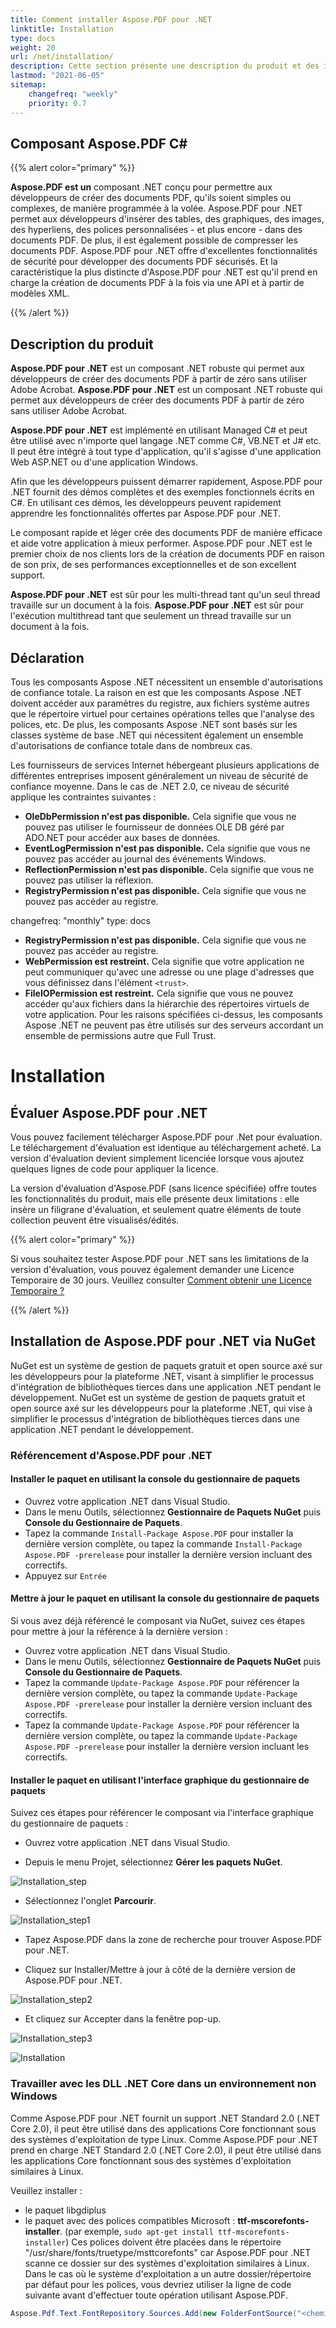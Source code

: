 ```yaml
---
title: Comment installer Aspose.PDF pour .NET
linktitle: Installation
type: docs
weight: 20
url: /net/installation/
description: Cette section présente une description du produit et des instructions pour installer Aspose.PDF pour .Net par vous-même, ainsi que l'utilisation de NuGet.
lastmod: "2021-06-05"
sitemap:
    changefreq: "weekly"
    priority: 0.7
---
```


## Composant Aspose.PDF C#

{{% alert color="primary" %}}

**Aspose.PDF est un** composant .NET conçu pour permettre aux développeurs de créer des documents PDF, qu'ils soient simples ou complexes, de manière programmée à la volée. Aspose.PDF pour .NET permet aux développeurs d'insérer des tables, des graphiques, des images, des hyperliens, des polices personnalisées - et plus encore - dans des documents PDF. De plus, il est également possible de compresser les documents PDF. Aspose.PDF pour .NET offre d'excellentes fonctionnalités de sécurité pour développer des documents PDF sécurisés. Et la caractéristique la plus distincte d'Aspose.PDF pour .NET est qu'il prend en charge la création de documents PDF à la fois via une API et à partir de modèles XML.

{{% /alert %}}

## Description du produit

**Aspose.PDF pour .NET** est un composant .NET robuste qui permet aux développeurs de créer des documents PDF à partir de zéro sans utiliser Adobe Acrobat.
**Aspose.PDF pour .NET** est un composant .NET robuste qui permet aux développeurs de créer des documents PDF à partir de zéro sans utiliser Adobe Acrobat.

**Aspose.PDF pour .NET** est implémenté en utilisant Managed C# et peut être utilisé avec n'importe quel langage .NET comme C#, VB.NET et J# etc. Il peut être intégré à tout type d'application, qu'il s'agisse d'une application Web ASP.NET ou d'une application Windows.

Afin que les développeurs puissent démarrer rapidement, Aspose.PDF pour .NET fournit des démos complètes et des exemples fonctionnels écrits en C#. En utilisant ces démos, les développeurs peuvent rapidement apprendre les fonctionnalités offertes par Aspose.PDF pour .NET.

Le composant rapide et léger crée des documents PDF de manière efficace et aide votre application à mieux performer. Aspose.PDF pour .NET est le premier choix de nos clients lors de la création de documents PDF en raison de son prix, de ses performances exceptionnelles et de son excellent support.

**Aspose.PDF pour .NET** est sûr pour les multi-thread tant qu'un seul thread travaille sur un document à la fois.
**Aspose.PDF pour .NET** est sûr pour l'exécution multithread tant que seulement un thread travaille sur un document à la fois.

## Déclaration

Tous les composants Aspose .NET nécessitent un ensemble d'autorisations de confiance totale. La raison en est que les composants Aspose .NET doivent accéder aux paramètres du registre, aux fichiers système autres que le répertoire virtuel pour certaines opérations telles que l'analyse des polices, etc. De plus, les composants Aspose .NET sont basés sur les classes système de base .NET qui nécessitent également un ensemble d'autorisations de confiance totale dans de nombreux cas.

Les fournisseurs de services Internet hébergeant plusieurs applications de différentes entreprises imposent généralement un niveau de sécurité de confiance moyenne. Dans le cas de .NET 2.0, ce niveau de sécurité applique les contraintes suivantes :

- **OleDbPermission n'est pas disponible.** Cela signifie que vous ne pouvez pas utiliser le fournisseur de données OLE DB géré par ADO.NET pour accéder aux bases de données.
- **EventLogPermission n'est pas disponible.** Cela signifie que vous ne pouvez pas accéder au journal des événements Windows.
- **ReflectionPermission n'est pas disponible.** Cela signifie que vous ne pouvez pas utiliser la réflexion.
- **RegistryPermission n'est pas disponible.** Cela signifie que vous ne pouvez pas accéder au registre.

changefreq: "monthly"
type: docs
- **RegistryPermission n'est pas disponible.** Cela signifie que vous ne pouvez pas accéder au registre.
- **WebPermission est restreint.** Cela signifie que votre application ne peut communiquer qu'avec une adresse ou une plage d'adresses que vous définissez dans l'élément `<trust>`.
- **FileIOPermission est restreint.** Cela signifie que vous ne pouvez accéder qu'aux fichiers dans la hiérarchie des répertoires virtuels de votre application.
Pour les raisons spécifiées ci-dessus, les composants Aspose .NET ne peuvent pas être utilisés sur des serveurs accordant un ensemble de permissions autre que Full Trust.

# Installation

## Évaluer Aspose.PDF pour .NET

Vous pouvez facilement télécharger Aspose.PDF pour .Net pour évaluation. Le téléchargement d'évaluation est identique au téléchargement acheté. La version d'évaluation devient simplement licenciée lorsque vous ajoutez quelques lignes de code pour appliquer la licence.

La version d'évaluation d'Aspose.PDF (sans licence spécifiée) offre toutes les fonctionnalités du produit, mais elle présente deux limitations : elle insère un filigrane d'évaluation, et seulement quatre éléments de toute collection peuvent être visualisés/édités.

{{% alert color="primary" %}}

Si vous souhaitez tester Aspose.PDF pour .NET sans les limitations de la version d'évaluation, vous pouvez également demander une Licence Temporaire de 30 jours. Veuillez consulter [Comment obtenir une Licence Temporaire ?](https://purchase.aspose.com/temporary-license)

{{% /alert %}}

## Installation de Aspose.PDF pour .NET via NuGet

NuGet est un système de gestion de paquets gratuit et open source axé sur les développeurs pour la plateforme .NET, visant à simplifier le processus d'intégration de bibliothèques tierces dans une application .NET pendant le développement.
NuGet est un système de gestion de paquets gratuit et open source axé sur les développeurs pour la plateforme .NET, qui vise à simplifier le processus d'intégration de bibliothèques tierces dans une application .NET pendant le développement.

### Référencement d'Aspose.PDF pour .NET

#### Installer le paquet en utilisant la console du gestionnaire de paquets

- Ouvrez votre application .NET dans Visual Studio.
- Dans le menu Outils, sélectionnez **Gestionnaire de Paquets NuGet** puis **Console du Gestionnaire de Paquets**.
- Tapez la commande `Install-Package Aspose.PDF` pour installer la dernière version complète, ou tapez la commande `Install-Package Aspose.PDF -prerelease` pour installer la dernière version incluant des correctifs.
- Appuyez sur `Entrée`

#### Mettre à jour le paquet en utilisant la console du gestionnaire de paquets

Si vous avez déjà référencé le composant via NuGet, suivez ces étapes pour mettre à jour la référence à la dernière version :

- Ouvrez votre application .NET dans Visual Studio.
- Dans le menu Outils, sélectionnez **Gestionnaire de Paquets NuGet** puis **Console du Gestionnaire de Paquets**.
- Tapez la commande `Update-Package Aspose.PDF` pour référencer la dernière version complète, ou tapez la commande `Update-Package Aspose.PDF -prerelease` pour installer la dernière version incluant des correctifs.
- Tapez la commande `Update-Package Aspose.PDF` pour référencer la dernière version complète, ou tapez la commande `Update-Package Aspose.PDF -prerelease` pour installer la dernière version incluant les correctifs.

#### Installer le paquet en utilisant l'interface graphique du gestionnaire de paquets

Suivez ces étapes pour référencer le composant via l'interface graphique du gestionnaire de paquets :

- Ouvrez votre application .NET dans Visual Studio.

- Depuis le menu Projet, sélectionnez **Gérer les paquets NuGet**.

![Installation_step](../images/install_step.png)

- Sélectionnez l'onglet **Parcourir**.

![Installation_step1](../images/install_step1.png)

- Tapez Aspose.PDF dans la zone de recherche pour trouver Aspose.PDF pour .NET.

- Cliquez sur Installer/Mettre à jour à côté de la dernière version de Aspose.PDF pour .NET.

![Installation_step2](../images/install_step2.png)

- Et cliquez sur Accepter dans la fenêtre pop-up.

![Installation_step3](../images/install_step3.png)

![Installation](../images/install.gif)

### Travailler avec les DLL .NET Core dans un environnement non Windows

Comme Aspose.PDF pour .NET fournit un support .NET Standard 2.0 (.NET Core 2.0), il peut être utilisé dans des applications Core fonctionnant sous des systèmes d'exploitation de type Linux.
Comme Aspose.PDF pour .NET prend en charge .NET Standard 2.0 (.NET Core 2.0), il peut être utilisé dans les applications Core fonctionnant sous des systèmes d'exploitation similaires à Linux.

Veuillez installer :

- le paquet libgdiplus
- le paquet avec des polices compatibles Microsoft : **ttf-mscorefonts-installer**. (par exemple, `sudo apt-get install ttf-mscorefonts-installer`)
Ces polices doivent être placées dans le répertoire "/usr/share/fonts/truetype/msttcorefonts" car Aspose.PDF pour .NET scanne ce dossier sur des systèmes d'exploitation similaires à Linux. Dans le cas où le système d'exploitation a un autre dossier/répertoire par défaut pour les polices, vous devriez utiliser la ligne de code suivante avant d'effectuer toute opération utilisant Aspose.PDF.

```csharp
Aspose.Pdf.Text.FontRepository.Sources.Add(new FolderFontSource("<chemin de l'utilisateur vers les polices ms>"));
```
